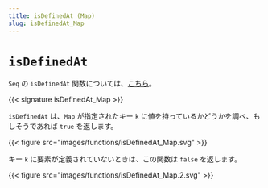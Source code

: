 ```yaml
---
title: isDefinedAt (Map)
slug: isDefinedAt_Map
---
```


# `isDefinedAt`

`Seq` の `isDefinedAt` 関数については、[こちら](../isDefinedAt_Seq)。

{{< signature isDefinedAt_Map >}}

`isDefinedAt` は、`Map` が指定されたキー `k` に値を持っているかどうかを調べ、もしそうであれば `true` を返します。

{{< figure src="images/functions/isDefinedAt_Map.svg" >}}

キー `k` に要素が定義されていないときは、この関数は `false` を返します。

{{< figure src="images/functions/isDefinedAt_Map.2.svg" >}}
